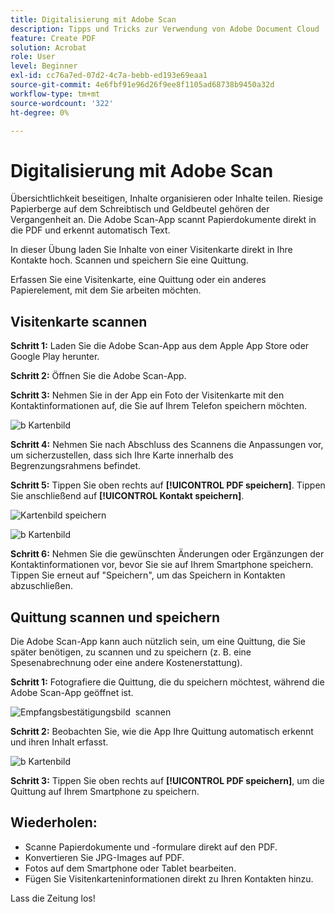 ```yaml
---
title: Digitalisierung mit Adobe Scan
description: Tipps und Tricks zur Verwendung von Adobe Document Cloud
feature: Create PDF
solution: Acrobat
role: User
level: Beginner
exl-id: cc76a7ed-07d2-4c7a-bebb-ed193e69eaa1
source-git-commit: 4e6fbf91e96d26f9ee8f1105ad68738b9450a32d
workflow-type: tm+mt
source-wordcount: '322'
ht-degree: 0%

---
```


# Digitalisierung mit Adobe Scan

Übersichtlichkeit beseitigen, Inhalte organisieren oder Inhalte teilen. Riesige Papierberge auf dem Schreibtisch und Geldbeutel gehören der Vergangenheit an. Die Adobe Scan-App scannt Papierdokumente direkt in die PDF und erkennt automatisch Text.

In dieser Übung laden Sie Inhalte von einer Visitenkarte direkt in Ihre Kontakte hoch. Scannen und speichern Sie eine Quittung.

Erfassen Sie eine Visitenkarte, eine Quittung oder ein anderes Papierelement, mit dem Sie arbeiten möchten.

## Visitenkarte scannen

**Schritt 1:** Laden Sie die Adobe Scan-App aus dem Apple App Store oder Google Play herunter.

**Schritt 2:** Öffnen Sie die Adobe Scan-App.

**Schritt 3:** Nehmen Sie in der App ein Foto der Visitenkarte mit den Kontaktinformationen auf, die Sie auf Ihrem Telefon speichern möchten.

![b Kartenbild](assets/scanbcard.png)


**Schritt 4:** Nehmen Sie nach Abschluss des Scannens die Anpassungen vor, um sicherzustellen, dass sich Ihre Karte innerhalb des Begrenzungsrahmens befindet.

**Schritt 5:** Tippen Sie oben rechts auf **[!UICONTROL PDF speichern]**. Tippen Sie anschließend auf **[!UICONTROL Kontakt speichern]**.


![Kartenbild speichern](assets/savecontact.jpg)

![b Kartenbild](assets/savecontact.png)

**Schritt 6:** Nehmen Sie die gewünschten Änderungen oder Ergänzungen der Kontaktinformationen vor, bevor Sie sie auf Ihrem Smartphone speichern. Tippen Sie erneut auf &quot;Speichern&quot;, um das Speichern in Kontakten abzuschließen.

## Quittung scannen und speichern

Die Adobe Scan-App kann auch nützlich sein, um eine Quittung, die Sie später benötigen, zu scannen und zu speichern (z. B. eine Spesenabrechnung oder eine andere Kostenerstattung).

**Schritt 1:** Fotografiere die Quittung, die du speichern möchtest, während die Adobe Scan-App geöffnet ist.

![Empfangsbestätigungsbild &#x200B;](assets/scanreceipt.png) scannen


**Schritt 2:** Beobachten Sie, wie die App Ihre Quittung automatisch erkennt und ihren Inhalt erfasst.

![b Kartenbild](assets/receiptoutput.jpg)

**Schritt 3:** Tippen Sie oben rechts auf **[!UICONTROL PDF speichern]**, um die Quittung auf Ihrem Smartphone zu speichern.


## Wiederholen:

* Scanne Papierdokumente und -formulare direkt auf den PDF.
* Konvertieren Sie JPG-Images auf PDF.
* Fotos auf dem Smartphone oder Tablet bearbeiten.
* Fügen Sie Visitenkarteninformationen direkt zu Ihren Kontakten hinzu.

Lass die Zeitung los!
